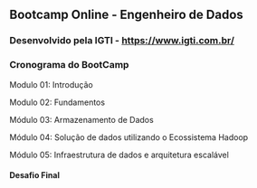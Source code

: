 ## Bootcamp Online - Engenheiro de Dados

### Desenvolvido pela IGTI - https://www.igti.com.br/


### Cronograma do BootCamp

Modulo 01: Introdução

Modulo 02: Fundamentos

Módulo 03: Armazenamento de Dados

Módulo 04: Solução de dados utilizando o Ecossistema Hadoop

Módulo 05: Infraestrutura de dados e arquitetura escalável

#### Desafio Final



